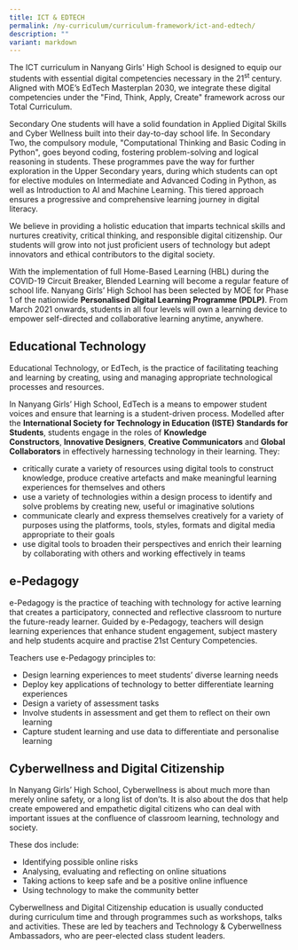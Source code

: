 ```yaml
---
title: ICT & EDTECH
permalink: /ny-curriculum/curriculum-framework/ict-and-edtech/
description: ""
variant: markdown
---
```

The ICT curriculum in Nanyang Girls' High School is designed to equip our students with essential digital competencies necessary in the 21<sup>st</sup> century. Aligned with MOE’s EdTech Masterplan 2030, we integrate these digital competencies under the "Find, Think, Apply, Create" framework across our Total Curriculum.

  
Secondary One students will have a solid foundation in Applied Digital Skills and Cyber Wellness built into their day-to-day school life. In Secondary Two, the compulsory module, "Computational Thinking and Basic Coding in Python", goes beyond coding, fostering problem-solving and logical reasoning in students. These programmes pave the way for further exploration in the Upper Secondary years, during which students can opt for elective modules on Intermediate and Advanced Coding in Python, as well as Introduction to AI and Machine Learning. This tiered approach ensures a progressive and comprehensive learning journey in digital literacy.

  
We believe in providing a holistic education that imparts technical skills and nurtures creativity, critical thinking, and responsible digital citizenship. Our students will grow into not just proficient users of technology but adept innovators and ethical contributors to the digital society.

With the implementation of full Home-Based Learning (HBL) during the COVID-19 Circuit Breaker, Blended Learning will become a regular feature of school life. Nanyang Girls’ High School has been selected by MOE for Phase 1 of the nationwide&nbsp;**Personalised Digital Learning Programme (PDLP)**. From March 2021 onwards, students in all four levels will own a learning device to empower self-directed and collaborative learning anytime, anywhere.

## Educational Technology

Educational Technology, or EdTech, is the practice of facilitating teaching and learning by creating, using and managing appropriate technological processes and resources.

In Nanyang Girls’ High School, EdTech is a means to empower student voices and ensure that learning is a student-driven process. Modelled after the&nbsp;**International Society for Technology in Education (ISTE) Standards for Students**, students engage in the roles of&nbsp;**Knowledge Constructors**,&nbsp;**Innovative Designers**,&nbsp;**Creative Communicators**&nbsp;and&nbsp;**Global Collaborators**&nbsp;in effectively harnessing technology in their learning. They:

* critically curate a variety of resources using digital tools to construct knowledge, produce creative artefacts and make meaningful learning experiences for themselves and others
* use a variety of technologies within a design process to identify and solve problems by creating new, useful or imaginative solutions
* communicate clearly and express themselves creatively for a variety of purposes using the platforms, tools, styles, formats and digital media appropriate to their goals
* use digital tools to broaden their perspectives and enrich their learning by collaborating with others and working effectively in teams

## e-Pedagogy

e-Pedagogy is the practice of teaching with technology for active learning that creates a participatory, connected and reflective classroom to nurture the future-ready learner. Guided by e-Pedagogy, teachers will design learning experiences that enhance student engagement, subject mastery and help students acquire and practise 21st&nbsp;Century Competencies.

Teachers use e-Pedagogy principles to:

*   Design learning experiences to meet students’ diverse learning needs
*   Deploy key applications of technology to better differentiate learning experiences
*   Design a variety of assessment tasks
*   Involve students in assessment and get them to reflect on their own learning
*   Capture student learning and use data to differentiate and personalise learning

## Cyberwellness and Digital Citizenship

In Nanyang Girls’ High School, Cyberwellness is about much more than merely online safety, or a long list of don’ts. It is also about the dos that help create empowered and empathetic digital citizens who can deal with important issues at the confluence of classroom learning, technology and society.

These dos include:

*   Identifying possible online risks
*   Analysing, evaluating and reflecting on online situations
*   Taking actions to keep safe and be a positive online influence
*   Using technology to make the community better

Cyberwellness and Digital Citizenship education is usually conducted during curriculum time and through programmes such as workshops, talks and activities. These are led by teachers and Technology &amp; Cyberwellness Ambassadors, who are peer-elected class student leaders.